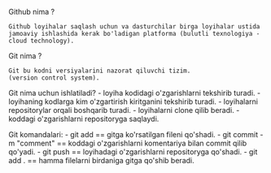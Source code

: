 Github nima ?
    
    Github loyihalar saqlash uchun va dasturchilar birga loyihalar ustida jamoaviy ishlashida kerak bo'ladigan platforma (bulutli texnologiya - cloud technology).

Git nima ?
    
    Git bu kodni versiyalarini nazorat qiluvchi tizim.
    (version control system).

Git nima uchun ishlatiladi?
    - loyiha kodidagi o'zgarishlarni tekshirib turadi.
    - loyihaning kodlarga kim o'zgartirish kiritganini tekshirib turadi.
    - loyihalarni repositorylar orqali boshqarib turadi.
    - loyihalarni clone qilib beradi.
    - koddagi o'zgarishlarni repositoryga saqlaydi.

Git komandalari:
    - git add <file name> == gitga ko'rsatilgan fileni qo'shadi.
    - git commit -m "comment" == koddagi o'zgarishlarni komentariya bilan commit qilib qo'yadi.
    - git push == loyihadagi o'zgarishlarni repositoryga qo'shadi.
    - git add . == hamma filelarni birdaniga gitga qo'shib beradi.
